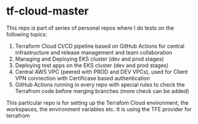 # tf-cloud-master

This repo is part of series of personal repos where I do tests on the following topics:

1. Terraform Cloud CI/CD pipeline based on GitHub Actions for central infrastructure and release management and team collaboration
2. Managing and Deploying EKS cluster (dev and prod stages)
3. Deploying test apps on the EKS cluster (dev and prod stages)
4. Central AWS VPC (peered with PROD and DEV VPCs), used for Client VPN connection with Certificase based authentication
5. GitHub Actions running in every repo with special rules to check the Terrafrom code before merging branches (more check can be added)

This particular repo is for setting up the Terrafom Cloud environment, the workspaces, the environment variables etc. It is using the TFE provider for terrafrom
